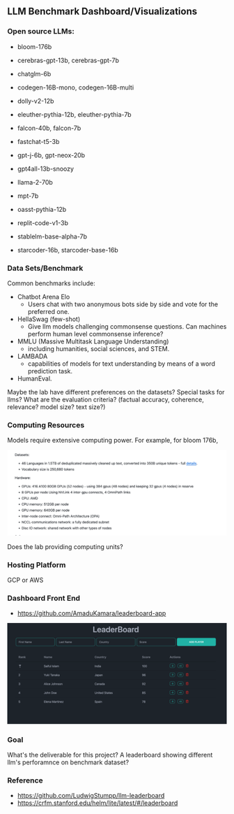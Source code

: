 ## LLM Benchmark Dashboard/Visualizations

### Open source LLMs:

- bloom-176b 
- cerebras-gpt-13b, cerebras-gpt-7b
- chatglm-6b
- codegen-16B-mono, codegen-16B-multi
- dolly-v2-12b
- eleuther-pythia-12b, eleuther-pythia-7b
- falcon-40b, falcon-7b
- fastchat-t5-3b
- gpt-j-6b, gpt-neox-20b
- gpt4all-13b-snoozy

- llama-2-70b
- mpt-7b
- oasst-pythia-12b
- replit-code-v1-3b
- stablelm-base-alpha-7b
- starcoder-16b, starcoder-base-16b



### Data Sets/Benchmark

Common benchmarks include: 

- Chatbot Arena Elo
  - Users chat with two anonymous bots side by side and vote for the preferred one. 
- HellaSwag (few-shot)
  - Give llm models challenging commonsense questions. Can machines perform human level commonsense inference?
- MMLU (Massive Multitask Language Understanding)
  - including humanities, social sciences, and STEM. 
- LAMBADA
  - capabilities of models for text understanding by means of a word prediction task.
- HumanEval. 

Maybe the lab have different preferences on the datasets? Special tasks for llms? What are the evaluation criteria? (factual accuracy, coherence, relevance? model size? text size?)

### Computing Resources

Models require extensive computing power. For example, for bloom 176b, 

![image-20240305212320249](https://raw.githubusercontent.com/PhoebeCheng9911/image/main/img/image-20240305212320249.png)

Does the lab providing computing units? 

### Hosting Platform

GCP or AWS 

### Dashboard Front End

- https://github.com/AmaduKamara/leaderboard-app 

![image-20240305205939061](https://raw.githubusercontent.com/PhoebeCheng9911/image/main/img/image-20240305205939061.png)

### Goal

What's the deliverable for this project? A leaderboard showing different llm's perforamnce on benchmark dataset? 



### Reference

- https://github.com/LudwigStumpp/llm-leaderboard
- https://crfm.stanford.edu/helm/lite/latest/#/leaderboard